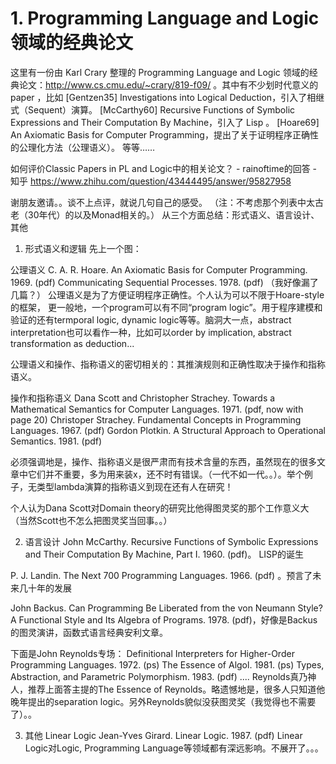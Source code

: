 # 1. Programming Language and Logic 领域的经典论文







这里有一份由 Karl Crary 整理的 Programming Language and Logic 领域的经典论文：http://www.cs.cmu.edu/~crary/819-f09/ 。其中有不少划时代意义的 paper ，比如
[Gentzen35] Investigations into Logical Deduction，引入了相继式（Sequent）演算。
[McCarthy60] Recursive Functions of Symbolic Expressions and Their Computation By Machine，引入了 Lisp 。
[Hoare69] An Axiomatic Basis for Computer Programming，提出了关于证明程序正确性的公理化方法（公理语义）。
等等……






如何评价Classic Papers in PL and Logic中的相关论文？ - rainoftime的回答 - 知乎
https://www.zhihu.com/question/43444495/answer/95827958




谢朋友邀请。。谈不上点评，就说几句自己的感受。 （注：不考虑那个列表中太古老（30年代）的以及Monad相关的。）
从三个方面总结：形式语义、语言设计、其他

1. 形式语义和逻辑
先上一个图：


公理语义
C. A. R. Hoare.
An Axiomatic Basis for Computer Programming. 1969. (pdf)
Communicating Sequential Processes. 1978. (pdf)
（我好像漏了几篇？）
公理语义是为了方便证明程序正确性。个人认为可以不限于Hoare-style的框架，
更一般地，一个program可以有不同“program logic”。用于程序建模和验证的还有termporal logic, dynamic logic等等。脑洞大一点，abstract interpretation也可以看作一种，比如可以order by implication, abstract transformation as deduction...

公理语义和操作、指称语义的密切相关的：其推演规则和正确性取决于操作和指称语义。

操作和指称语义
Dana Scott and Christopher Strachey. Towards a Mathematical Semantics for Computer Languages. 1971. (pdf, now with page 20)
Christoper Strachey. Fundamental Concepts in Programming Languages. 1967. (pdf)
Gordon Plotkin. A Structural Approach to Operational Semantics. 1981. (pdf)

必须强调地是，操作、指称语义是很严肃而有技术含量的东西，虽然现在的很多文章中它们并不重要，多为用来装x，还不时有错误。（一代不如一代。。）。举个例子，无类型lambda演算的指称语义到现在还有人在研究！

个人认为Dana Scott对Domain theory的研究比他得图灵奖的那个工作意义大（当然Scott也不怎么把图灵奖当回事。。）

2. 语言设计
John McCarthy. Recursive Functions of Symbolic Expressions and Their Computation By Machine, Part I. 1960. (pdf)。 LISP的诞生

P. J. Landin. The Next 700 Programming Languages. 1966. (pdf) 。预言了未来几十年的发展

John Backus. Can Programming Be Liberated from the von Neumann Style? A Functional Style and Its Algebra of Programs. 1978. (pdf)，好像是Backus的图灵演讲，函数式语言经典安利文章。

下面是John Reynolds专场：
Definitional Interpreters for Higher-Order Programming Languages. 1972. (ps)
The Essence of Algol. 1981. (ps)
Types, Abstraction, and Parametric Polymorphism. 1983. (pdf)
....
Reynolds真乃神人，推荐上面答主提的The Essence of Reynolds。略遗憾地是，很多人只知道他晚年提出的separation logic。另外Reynolds貌似没获图灵奖（我觉得也不需要了）。。

3. 其他
Linear Logic
Jean-Yves Girard. Linear Logic. 1987. (pdf)
Linear Logic对Logic, Programming Language等领域都有深远影响。不展开了。。。










